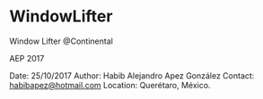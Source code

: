 # WindowLifter
Window Lifter @Continental

AEP 2017

Date: 25/10/2017
Author: Habib Alejandro Apez González
Contact: habibapez@hotmail.com
Location: Querétaro, México.
